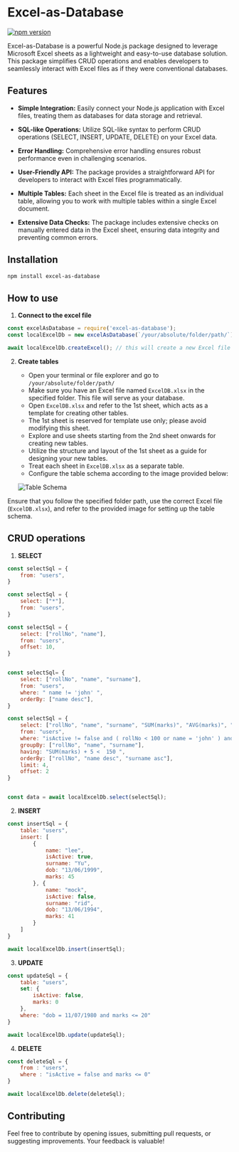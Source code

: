 # Excel-as-Database

[![npm version](https://badge.fury.io/js/excel-as-database.svg)](https://badge.fury.io/js/excel-as-database)

Excel-as-Database is a powerful Node.js package designed to leverage Microsoft Excel sheets as a lightweight and easy-to-use database solution. This package simplifies CRUD operations and enables developers to seamlessly interact with Excel files as if they were conventional databases.

## Features

- **Simple Integration:** Easily connect your Node.js application with Excel files, treating them as databases for data storage and retrieval.

- **SQL-like Operations:** Utilize SQL-like syntax to perform CRUD operations (SELECT, INSERT, UPDATE, DELETE) on your Excel data.

- **Error Handling:** Comprehensive error handling ensures robust performance even in challenging scenarios.

- **User-Friendly API:** The package provides a straightforward API for developers to interact with Excel files programmatically.

- **Multiple Tables:** Each sheet in the Excel file is treated as an individual table, allowing you to work with multiple tables within a single Excel document.

- **Extensive Data Checks:** The package includes extensive checks on manually entered data in the Excel sheet, ensuring data integrity and preventing common errors.

## Installation

```bash
npm install excel-as-database
```

## How to use

1. **Connect to the excel file**

```js
const excelAsDatabase = require('excel-as-database');
const localExcelDb = new excelAsDatabase(`/your/absolute/folder/path/`);

await localExcelDb.createExcel(); // this will create a new Excel file at the provided folder path
```

2. **Create tables**

   - Open your terminal or file explorer and go to `/your/absolute/folder/path/`
   - Make sure you have an Excel file named `ExcelDB.xlsx` in the specified folder. This file will serve as your database.
   - Open `ExcelDB.xlsx` and refer to the 1st sheet, which acts as a template for creating other tables.
   - The 1st sheet is reserved for template use only; please avoid modifying this sheet.
   - Explore and use sheets starting from the 2nd sheet onwards for creating new tables.
   - Utilize the structure and layout of the 1st sheet as a guide for designing your new tables.
   - Treat each sheet in `ExcelDB.xlsx` as a separate table.
   - Configure the table schema according to the image provided below:

   ![Table Schema](https://github.com/svfodekar/Notes/assets/121047125/7d3ab6b0-c1c4-4dca-85e3-44b3db4aa346)

Ensure that you follow the specified folder path, use the correct Excel file (`ExcelDB.xlsx`), and refer to the provided image for setting up the table schema.

## CRUD operations

1. **SELECT**
```js
const selectSql = {
    from: "users",
}

const selectSql = {
    select: ["*"],
    from: "users",
}

const selectSql = {
    select: ["rollNo", "name"],
    from: "users",
    offset: 10,
}


const selectSql= {
    select: ["rollNo", "name", "surname"],
    from: "users",
    where: " name != 'john' ",
    orderBy: ["name desc"],
}

const selectSql = {
    select: ["rollNo", "name", "surname", "SUM(marks)", "AVG(marks)", "MAX(marks)", "MIN(marks)", "COUNT(marks)"],
    from: "users",
    where: "isActive != false and ( rollNo < 100 or name = 'john' ) and dob = 11/11/1995 and (marks + 10 > 50 )",
    groupBy: ["rollNo", "name", "surname"],
    having: "SUM(marks) + 5 <  150 ",
    orderBy: ["rollNo", "name desc", "surname asc"],
    limit: 4,
    offset: 2
}


const data = await localExcelDb.select(selectSql);

```

2. **INSERT**

```js
const insertSql = {
    table: "users",
    insert: [
        {
            name: "lee",
            isActive: true,
            surname: "Yu",
            dob: "13/06/1999",
            marks: 45
        }, {
            name: "mock",
            isActive: false,
            surname: "rid",
            dob: "13/06/1994",
            marks: 41
        }
    ]
}

await localExcelDb.insert(insertSql);

```

3. **UPDATE**

```js
const updateSql = {
    table: "users",
    set: {
        isActive: false,
        marks: 0
    },
    where: "dob = 11/07/1980 and marks <= 20"
}

await localExcelDb.update(updateSql);
```

4. **DELETE**

```js
const deleteSql = {
    from : "users",
    where : "isActive = false and marks <= 0"
}

await localExcelDb.delete(deleteSql);

```

## Contributing
Feel free to contribute by opening issues, submitting pull requests, or suggesting improvements. Your feedback is valuable!